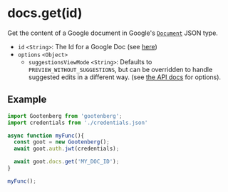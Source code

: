 # docs.get(id)

Get the content of a Google document in Google's [`Document`](https://developers.google.com/docs/api/reference/rest/v1/documents#Document) JSON type.

- `id` `<String>`: The Id for a Google Doc (see [here](../README.md#usage))
- `options` `<Object>`
  - `suggestionsViewMode` `<String>`: Defaults to `PREVIEW_WITHOUT_SUGGESTIONS`, but can be overridden to handle suggested edits in a different way. (see [the API docs](https://developers.google.com/docs/api/reference/rest/v1/documents#suggestionsviewmode)  for options).

## Example
```javascript
import Gootenberg from 'gootenberg';
import credentials from './credentials.json'

async function myFunc(){
  const goot = new Gootenberg();
  await goot.auth.jwt(credentials);

  await goot.docs.get('MY_DOC_ID');
}

myFunc();
```

